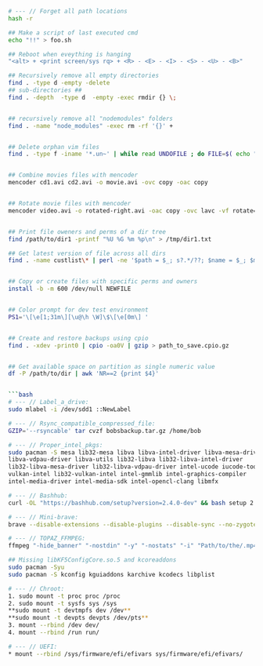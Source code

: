 
```bash
# --- // Forget all path locations
hash -r

## Make a script of last executed cmd
echo "!!" > foo.sh

## Reboot when eveything is hanging
"<alt> + <print screen/sys rq> + <R> - <E> - <I> - <S> - <U> - <B>"

## Recursively remove all empty directories
find . -type d -empty -delete
## sub-directories ##
find . -depth  -type d  -empty -exec rmdir {} \;


## recursively remove all "nodemodules" folders
find . -name "node_modules" -exec rm -rf '{}' +


## Delete orphan vim files
find . -type f -iname '*.un~' | while read UNDOFILE ; do FILE=$( echo "$UNDOFILE" | sed -r -e 's/.un~$//' -e 's&/\.([^/]*)&/\1&' ) ; [[ -e "$FILE" ]] || rm "$UNDOFILE" ; done


## Combine movies files with mencoder
mencoder cd1.avi cd2.avi -o movie.avi -ovc copy -oac copy


## Rotate movie files with mencoder
mencoder video.avi -o rotated-right.avi -oac copy -ovc lavc -vf rotate=1


## Print file oweners and perms of a dir tree
find /path/to/dir1 -printf "%U %G %m %p\n" > /tmp/dir1.txt

## Get latest version of file across all dirs
find . -name custlist\* | perl -ne '$path = $_; s?.*/??; $name = $_; $map{$name} = $path; ++$c; END { print $map{(sort(keys(%map)))[$c-1]} }'


## Copy or create files with specific perms and owners
install -b -m 600 /dev/null NEWFILE


## Color prompt for dev test environment
PS1='\[\e[1;31m\][\u@\h \W]\$\[\e[0m\] '


## Create and restore backups using cpio
find . -xdev -print0 | cpio -oa0V | gzip > path_to_save.cpio.gz


## Get available space on partition as single numeric value
df -P /path/to/dir | awk 'NR==2 {print $4}'


```bash
# --- // Label_a_drive:
sudo mlabel -i /dev/sdd1 ::NewLabel
```

```bash
# --- // Rsync_compatible_compressed_file:
GZIP='--rsyncable' tar cvzf bobsbackup.tar.gz /home/bob
```

```bash
# --- // Proper_intel_pkgs:
sudo pacman -S mesa lib32-mesa libva libva-intel-driver libva-mesa-driver
libva-vdpau-driver libva-utils lib32-libva lib32-libva-intel-driver
lib32-libva-mesa-driver lib32-libva-vdpau-driver intel-ucode iucode-tool
vulkan-intel lib32-vulkan-intel intel-gmmlib intel-graphics-compiler
intel-media-driver intel-media-sdk intel-opencl-clang libmfx
```

```bash
# --- // Bashhub:
curl -OL "https://bashhub.com/setup?version=2.4.0-dev" && bash setup 2.4.0-dev
```

```bash
# --- // Mini-brave:
brave --disable-extensions --disable-plugins --disable-sync --no-zygote --disable-gpu --user-data-dir=~/brave_minimal_profile/ --no-sandbox --incognito --disable-web-security --disable-features=RendererCodeIntegrity --disable-site-isolation-trials --disable-features=IsolateOrigins --disable-features=site-per-process --disable-features=NetworkService --disable-features=VizDisplayCompositor --disable-features=VizHitTestSurfaceLayer --disable-features=VizHitTestDrawQuad --disable-features=VizHitTestDrawQuad...
```

```bash
# --- // TOPAZ_FFMPEG:
ffmpeg "-hide_banner" "-nostdin" "-y" "-nostats" "-i" "Path/to/the/.mp4" "-vsync" "0" "-avoid_negative_ts" "1" "-sws_flags" "spline+accurate_rnd+full_chroma_int" "-color_trc" "2" "-colorspace" "1" "-color_primaries" "2" "-filter_complex" "veai_fi=model=chf-3:slowmo=1:fps=60:device=0:vram=1:instances=1,veai_up=model=prob-3:scale=0:w=3840:h=2160:preblur=0:noise=0:details=0:halo=0:blur=0:compression=0:estimate=20:device=0:vram=1:instances=1,scale=w=3840:h=2160:flags=lanczos:threads=0:force_original_aspect_r...
```

```bash
## Missing libKF5ConfigCore.so.5 and kcoreaddons
sudo pacman -Syu
sudo pacman -S kconfig kguiaddons karchive kcodecs libplist
```

```bash
# --- // Chroot:
1. sudo mount -t proc proc /proc
2. sudo mount -t sysfs sys /sys
**sudo mount -t devtmpfs dev /dev**
**sudo mount -t devpts devpts /dev/pts**
3. mount --rbind /dev dev/
4. mount --rbind /run run/

# --- // UEFI:
* mount --rbind /sys/firmware/efi/efivars sys/firmware/efi/efivars/
```
